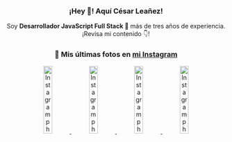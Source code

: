 <div align="center">

<h3>¡Hey 👋! Aquí César Leañez!</h3>

<p>Soy <strong>Desarrollador JavaScript Full Stack 🚀</strong> más de tres años de experiencia.<br />¡Revisa mi contenido 👇!</p>

### 📸 Mis últimas fotos en [mi Instagram](https://instagram.com/cesarsoftware.dev)


<a href='https://instagram.com/p/DFqSLZVvq_X' target='_blank'>
  <img width='20%' src='https://instagram.fcmn2-1.fna.fbcdn.net/v/t51.2885-15/476357202_17905198818097059_4614661586281507924_n.jpg?stp=dst-jpg_e35_tt6&efg=eyJ2ZW5jb2RlX3RhZyI6ImltYWdlX3VybGdlbi41NDB4NTQwLnNkci5mNzU3NjEuZGVmYXVsdF9pbWFnZSJ9&_nc_ht=instagram.fcmn2-1.fna.fbcdn.net&_nc_cat=103&_nc_oc=Q6cZ2AFEwXLCy_31rKbIekQE_Y5mqIkUuU4Bhu5jNkElhVovqBeHMYqb_qIpAbRqAdUK5x0&_nc_ohc=ODS45A2F5J4Q7kNvgEggEAr&_nc_gid=1122896085904081a48e3a8239b86ce5&edm=ACWDqb8BAAAA&ccb=7-5&ig_cache_key=MzU2MDczODQwMzM0OTYwNjM1OQ%3D%3D.3-ccb7-5&oh=00_AYCmmhH_uuFiIAyZwoJjArceQzLVoBMxUJ-DxrUROq8_lQ&oe=67BC3694&_nc_sid=ee9879' alt='Instagram photo' />
</a>
<a href='https://instagram.com/p/DFdJPrDuzMv' target='_blank'>
  <img width='20%' src='https://instagram.fcmn3-1.fna.fbcdn.net/v/t51.2885-15/475207517_950476567055275_8698114736264060037_n.jpg?stp=dst-jpg_e15_tt6&efg=eyJ2ZW5jb2RlX3RhZyI6ImltYWdlX3VybGdlbi42NDB4MTE1Mi5zZHIuZjcxODc4LmRlZmF1bHRfY292ZXJfZnJhbWUifQ&_nc_ht=instagram.fcmn3-1.fna.fbcdn.net&_nc_cat=107&_nc_oc=Q6cZ2AFEwXLCy_31rKbIekQE_Y5mqIkUuU4Bhu5jNkElhVovqBeHMYqb_qIpAbRqAdUK5x0&_nc_ohc=z-2Z01mf59IQ7kNvgF1xqDM&_nc_gid=1122896085904081a48e3a8239b86ce5&edm=ACWDqb8BAAAA&ccb=7-5&ig_cache_key=MzU1NzAzOTk0MDEzNjgwOTI2Mw%3D%3D.3-ccb7-5&oh=00_AYBe75fHXI3cbnE1t9qew2ySU2xR1N6byzB3DBSUnVtNjQ&oe=67BC5F20&_nc_sid=ee9879' alt='Instagram photo' />
</a>
<a href='https://instagram.com/p/DFLXpz8MKaJ' target='_blank'>
  <img width='20%' src='https://instagram.fcmn2-1.fna.fbcdn.net/v/t51.2885-15/474605525_17903800620097059_7443782442342599046_n.jpg?stp=dst-jpg_e35_tt6&efg=eyJ2ZW5jb2RlX3RhZyI6ImltYWdlX3VybGdlbi4yMTYweDEyMTUuc2RyLmY3NTc2MS5kZWZhdWx0X2ltYWdlIn0&_nc_ht=instagram.fcmn2-1.fna.fbcdn.net&_nc_cat=103&_nc_oc=Q6cZ2AFEwXLCy_31rKbIekQE_Y5mqIkUuU4Bhu5jNkElhVovqBeHMYqb_qIpAbRqAdUK5x0&_nc_ohc=7hky0a0iYukQ7kNvgHza4Ki&_nc_gid=1122896085904081a48e3a8239b86ce5&edm=ACWDqb8BAAAA&ccb=7-5&ig_cache_key=MzU1MjAzNjc0ODU2MjM3NjQxNA%3D%3D.3-ccb7-5&oh=00_AYCZ4UOOqwjSerXfIvMaJ7dRPPEB9XDWkm1QSw3-vSLH6g&oe=67BC42D2&_nc_sid=ee9879' alt='Instagram photo' />
</a>
<a href='https://instagram.com/p/DFLWrCsON2t' target='_blank'>
  <img width='20%' src='https://instagram.fcmn2-1.fna.fbcdn.net/v/t51.2885-15/474982327_17903800146097059_7884426516276074469_n.jpg?stp=dst-jpg_e15_tt6&efg=eyJ2ZW5jb2RlX3RhZyI6ImltYWdlX3VybGdlbi4xOTIweDEwODAuc2RyLmY3NTc2MS5kZWZhdWx0X2NvdmVyX2ZyYW1lIn0&_nc_ht=instagram.fcmn2-1.fna.fbcdn.net&_nc_cat=103&_nc_oc=Q6cZ2AFEwXLCy_31rKbIekQE_Y5mqIkUuU4Bhu5jNkElhVovqBeHMYqb_qIpAbRqAdUK5x0&_nc_ohc=rkR9JYTOT2IQ7kNvgHr986H&_nc_gid=1122896085904081a48e3a8239b86ce5&edm=ACWDqb8BAAAA&ccb=7-5&ig_cache_key=MzU1MjAzMjQ0NTk2MTkxOTkxNw%3D%3D.3-ccb7-5&oh=00_AYD0RM5XSeuP6_qqxtyI1hfsWU7-dzdEDw-9WUiy5iO_Kg&oe=67BC46BA&_nc_sid=ee9879' alt='Instagram photo' />
</a>

</div>
